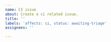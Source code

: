 ```yaml
---
name: CI issue
about: Create a ci related issue.
title: ''
labels: 'affects: ci, status: awaiting-triage'
assignees: ''

---
```



